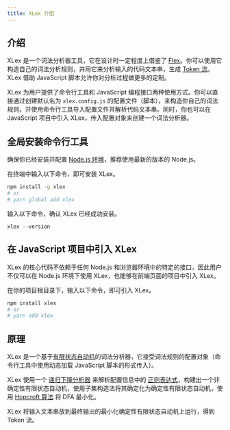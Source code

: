 ```yaml
---
title: XLex 介绍
---
```


## 介绍

XLex 是一个词法分析器工具，它在设计时一定程度上借鉴了 [Flex](https://github.com/westes/flex/)。你可以使用它构造自己的词法分析规则，并用它来分析输入的代码文本串，生成 [Token 流](https://en.wikipedia.org/wiki/Lexical_analysis#Token)。XLex 借助 JavaScript 脚本允许你对分析过程做更多的定制。

XLex 为用户提供了命令行工具和 JavaScript 编程接口两种使用方式。你可以直接通过创建默认名为 `xlex.config.js` 的配置文件（脚本），来构造你自己的词法规则，并使用命令行工具导入配置文件并解析代码文本串。同时，你也可以在 JavaScript 项目中引入 XLex，传入配置对象来创建一个词法分析器。

## 全局安装命令行工具

确保你已经安装并配置 [Node.js 环境](https://nodejs.org/en/)，推荐使用最新的版本的 Node.js。

在终端中输入以下命令，即可安装 XLex。

```bash
npm install -g xlex
# or
# yarn global add xlex
```

输入以下命令，确认 XLex 已经成功安装。

```base
xlex --version
```

## 在 JavaScript 项目中引入 XLex

XLex 的核心代码不依赖于任何 Node.js 和浏览器环境中的特定的接口，因此用户不仅可以在 Node.js 环境下使用 XLex，也能够在前端页面的项目中引入 XLex。

在你的项目根目录下，输入以下命令，即可引入 XLex。

```bash
npm install xlex
# or
# yarn add xlex
```

## 原理

XLex 是一个基于[有限状态自动机](https://en.wikipedia.org/wiki/Finite-state_machine)的词法分析器，它接受词法规则的配置对象（命令行工具中使用动态加载 JavaScript 脚本的形式传入）。

XLex 使用一个 [递归下降分析器](https://en.wikipedia.org/wiki/Recursive_descent_parser) 来解析配置信息中的 [正则表达式](/xlex/reg)，构建出一个非确定性有限状态自动机，使用子集构造法将其确定化为确定性有限状态自动机，使用 [Hopcroft 算法](https://en.wikipedia.org/wiki/DFA_minimization#Hopcroft's_algorithm) 将 DFA 最小化。

XLex 将输入文本串放到最终输出的最小化确定性有限状态自动机上运行，得到 Token 流。
